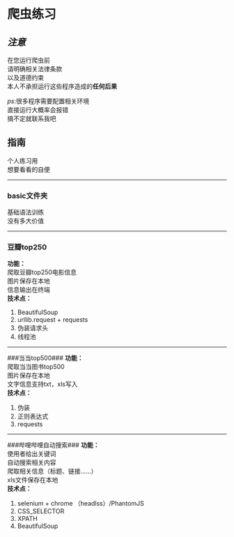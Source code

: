 # 爬虫练习
 
## *注意* ##
在您运行爬虫前  
请明确相关法律条款  
以及道德约束  
本人不承担运行这些程序造成的**任何后果**  
  
*ps*:很多程序需要配置相关环境  
直接运行大概率会报错  
搞不定就联系我吧
## 指南 ##
个人练习用  
想要看看的自便  


----------

### basic文件夹 ###
基础语法训练  
没有多大价值  

----------

### 豆瓣top250 ###
**功能：**  
爬取豆瓣top250电影信息  
图片保存在本地  
信息输出在终端  
**技术点：**  
1. BeautifulSoup  
2. urllib.request + requests  
3. 伪装请求头  
4. 线程池

----------
###当当top500###
**功能：**  
爬取当当图书top500  
图片保存在本地  
文字信息支持txt，xls写入  
**技术点：**  
1. 伪装  
2. 正则表达式  
3. requests

----------

###哔哩哔哩自动搜索###
**功能：**  
使用者给出关键词  
自动搜索相关内容  
爬取相关信息（标题、链接……）  
xls文件保存在本地  
**技术点：**  
1. selenium + chrome （headlss）/PhantomJS  
2. CSS_SELECTOR  
3. XPATH  
4. BeautifulSoup



